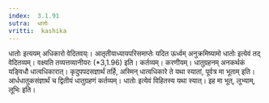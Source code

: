 ```yaml
---
index:  3.1.91
sutra:  धातोः
vritti:  kashika 
---
```


धातोः इत्ययम् अधिकारो वेदितवय्ः। आतृतीयाध्यायपरिसमाप्तेः यदित ऊर्ध्वम् अनुक्रमिष्यामो धातोः इत्येवं तद् वेदितव्यम्। वक्ष्यति तव्यत्तव्यानीयरः (*3,1.96) इति। कर्तव्यम्। करणीयम्। धातुग्रहनम् अनकर्थकं यङ्विधौ धात्वधिकारात्। कृदुपपदसज्ञार्थं तर्हि, अस्मिन् धात्वधिकारे ते यथा स्यातां, पूर्वत्र मा भूताम् इति। आर्धधातुकसंज्ञार्थं च द्वितीयं धातुग्रहणं कर्तव्यम्। धातोः इत्येवं विहितस्य यथा स्यात्। इह मा भूत्, लूभ्याम्, लूभिः इति।

